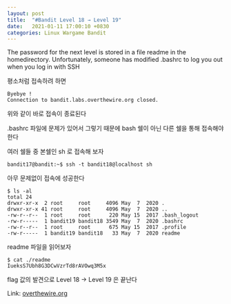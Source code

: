 ```yaml
---
layout: post
title:  "#Bandit Level 18 → Level 19"
date:   2021-01-11 17:00:10 +0830
categories: Linux Wargame Bandit
---
```


The password for the next level is stored in a file readme in the homedirectory. Unfortunately, someone has modified .bashrc to log you out when you log in with SSH


평소처럼 접속하려 하면
```
Byebye !
Connection to bandit.labs.overthewire.org closed.
```
위와 같이 바로 접속이 종료된다

.bashrc 파일에 문제가 있어서 그렇기 때문에 bash 쉘이 아닌 다른 쉘을 통해 접속해야 한다

여러 쉘들 중 본쉘인 sh 로 접속해 보자
```
bandit17@bandit:~$ ssh -t bandit18@localhost sh
```
아무 문제없이 접속에 성공한다

```
$ ls -al
total 24
drwxr-xr-x  2 root     root     4096 May  7  2020 .
drwxr-xr-x 41 root     root     4096 May  7  2020 ..
-rw-r--r--  1 root     root      220 May 15  2017 .bash_logout
-rw-r-----  1 bandit19 bandit18 3549 May  7  2020 .bashrc
-rw-r--r--  1 root     root      675 May 15  2017 .profile
-rw-r-----  1 bandit19 bandit18   33 May  7  2020 readme
```
readme 파일을 읽어보자
```
$ cat ./readme  
IueksS7Ubh8G3DCwVzrTd8rAVOwq3M5x
```

flag 값의 발견으로 Level 18 → Level 19 은 끝난다


Link: [overthewire.org](https://overthewire.org/wargames/bandit/bandit19.html)
